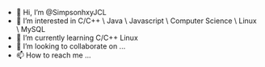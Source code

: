 - 👋 Hi, I’m @SimpsonhxyJCL
- 👀 I’m interested in C/C++  \ Java \ Javascript \ Computer Science \ Linux  \ MySQL
- 🌱 I’m currently learning C/C++ Linux
- 💞️ I’m looking to collaborate on ...
- 📫 How to reach me ...

<!---
SimpsonhxyJCL/SimpsonhxyJCL is a ✨ special ✨ repository because its `README.md` (this file) appears on your GitHub profile.
You can click the Preview link to take a look at your changes.
--->
